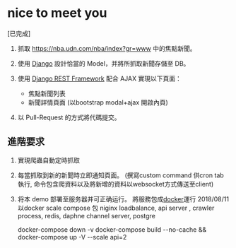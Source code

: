 # nice to meet you


[已完成]
1. 抓取 https://nba.udn.com/nba/index?gr=www 中的焦點新聞。

2. 使用 [Django](https://www.djangoproject.com/) 設計恰當的 Model，并將所抓取新聞存儲至 DB。

3. 使用 [Django REST Framework](http://www.django-rest-framework.org/) 配合 AJAX 實現以下頁面：
	 * 焦點新聞列表
	 * 新聞詳情頁面
	   (以bootstrap modal+ajax 開啟內頁)
	   
4. 以 Pull-Request 的方式將代碼提交。
	
## 進階要求
1. 實現爬蟲自動定時抓取    
2. 每當抓取到新的新聞時立即通知頁面。
	(撰寫custom command 供cron tab 執行, 命令包含爬資料以及將新增的資料以websocket方式傳送至client)

3. 将本 demo 部署至服务器并可正确运行。
    將服務包成<a href="http://163.13.127.195:8080/myNBAfeed">docker</a>運行
	2018/08/11 以docker scale compose 包 niginx loadbalance, api server , crawler process, redis, daphne channel server, postgre
	
	docker-compose down -v
	docker-compose build --no-cache && docker-compose up -V --scale api=2
	
	

